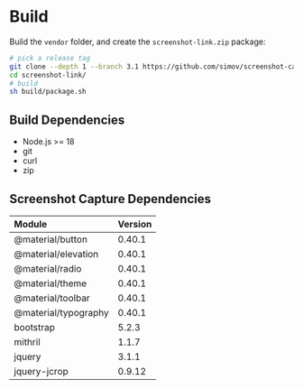 
# Build

Build the `vendor` folder, and create the `screenshot-link.zip` package:

```bash
# pick a release tag
git clone --depth 1 --branch 3.1 https://github.com/simov/screenshot-capture.git
cd screenshot-link/
# build
sh build/package.sh
```

## Build Dependencies

- Node.js >= 18
- git
- curl
- zip

## Screenshot Capture Dependencies

| Module              | Version
| :-                  | :-
| @material/button    | 0.40.1
| @material/elevation | 0.40.1
| @material/radio     | 0.40.1
| @material/theme     | 0.40.1
| @material/toolbar   | 0.40.1
| @material/typography| 0.40.1
| bootstrap           |  5.2.3
| mithril             |  1.1.7
| jquery              |  3.1.1
| jquery-jcrop        |  0.9.12
